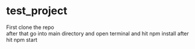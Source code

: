 # test_project
First clone the repo <br/>
after that go into main directory and open terminal
and hit npm install
after hit npm start
